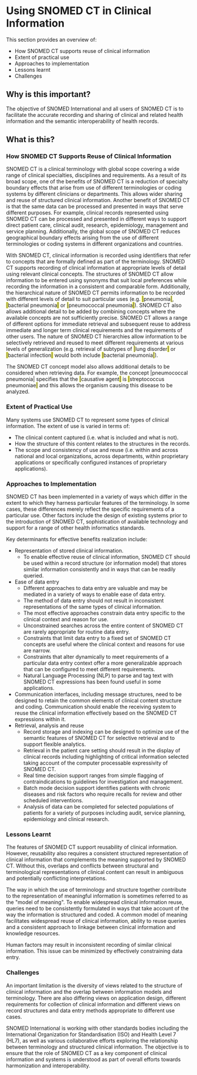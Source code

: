 # Using SNOMED CT in Clinical Information

This section provides an overview of:

* How SNOMED CT supports reuse of clinical information
* Extent of practical use
* Approaches to implementation
* Lessons learnt
* Challenges

## Why is this important?

The objective of SNOMED International and all users of SNOMED CT is to facilitate the accurate recording and sharing of clinical and related health information and the semantic interoperability of health records.

## What is this?

### How SNOMED CT Supports Reuse of Clinical Information

SNOMED CT is a clinical terminology with global scope covering a wide range of clinical specialties, disciplines and requirements. As a result of its broad scope, one of the benefits of SNOMED CT is a reduction of specialty boundary effects that arise from use of different terminologies or coding systems by different clinicians or departments. This allows wider sharing and reuse of structured clinical information. Another benefit of SNOMED CT is that the same data can be processed and presented in ways that serve different purposes. For example, clinical records represented using SNOMED CT can be processed and presented in different ways to support direct patient care, clinical audit, research, epidemiology, management and service planning. Additionally, the global scope of SNOMED CT reduces geographical boundary effects arising from the use of different terminologies or coding systems in different organizations and countries.

With SNOMED CT, clinical information is recorded using identifiers that refer to concepts that are formally defined as part of the terminology. SNOMED CT supports recording of clinical information at appropriate levels of detail using relevant clinical concepts. The structures of SNOMED CT allow information to be entered using synonyms that suit local preferences while recording the information in a consistent and comparable form. Additionally, the hierarchical nature of SNOMED CT permits information to be recorded with different levels of detail to suit particular uses (e.g. <mark style="color:blue;">|</mark>pneumonia<mark style="color:blue;">|</mark>, <mark style="color:blue;">|</mark>bacterial pneumonia<mark style="color:blue;">|</mark> or <mark style="color:blue;">|</mark>pneumococcal pneumonia<mark style="color:blue;">|</mark>). SNOMED CT also allows additional detail to be added by combining concepts where the available concepts are not sufficiently precise. SNOMED CT allows a range of different options for immediate retrieval and subsequent reuse to address immediate and longer term clinical requirements and the requirements of other users. The nature of SNOMED CT hierarchies allow information to be selectively retrieved and reused to meet different requirements at various levels of generalization (e.g. retrieval of subtypes of <mark style="color:blue;">|</mark>lung disorder<mark style="color:blue;">|</mark> or <mark style="color:blue;">|</mark>bacterial infection<mark style="color:blue;">|</mark> would both include <mark style="color:blue;">|</mark>bacterial pneumonia<mark style="color:blue;">|</mark>).

The SNOMED CT concept model also allows additional details to be considered when retrieving data. For example, the concept |pneumococcal pneumonia| specifies that the <mark style="color:blue;">|</mark>causative agent<mark style="color:blue;">|</mark> is <mark style="color:blue;">|</mark>streptococcus pneumoniae<mark style="color:blue;">|</mark> and this allows the organism causing this disease to be analyzed.

### Extent of Practical Use

Many systems use SNOMED CT to represent some types of clinical information. The extent of use is varied in terms of:

* The clinical content captured (i.e. what is included and what is not).
* How the structure of this content relates to the structures in the records.
* The scope and consistency of use and reuse (i.e. within and across national and local organizations, across departments, within proprietary applications or specifically configured instances of proprietary applications).

### Approaches to Implementation

SNOMED CT has been implemented in a variety of ways which differ in the extent to which they harness particular features of the terminology. In some cases, these differences merely reflect the specific requirements of a particular use. Other factors include the design of existing systems prior to the introduction of SNOMED CT, sophistication of available technology and support for a range of other health informatics standards.

Key determinants for effective benefits realization include:

* Representation of stored clinical information.
  * To enable effective reuse of clinical information, SNOMED CT should be used within a record structure (or information model) that stores similar information consistently and in ways that can be readily queried.
* Ease of data entry
  * Different approaches to data entry are valuable and may be mediated in a variety of ways to enable ease of data entry.
  * The method of data entry should not result in inconsistent representations of the same types of clinical information.
  * The most effective approaches constrain data entry specific to the clinical context and reason for use.
  * Unconstrained searches across the entire content of SNOMED CT are rarely appropriate for routine data entry.
  * Constraints that limit data entry to a fixed set of SNOMED CT concepts are useful where the clinical context and reasons for use are narrow.
  * Constraints that alter dynamically to meet requirements of a particular data entry context offer a more generalizable approach that can be configured to meet different requirements.
  * Natural Language Processing (NLP) to parse and tag text with SNOMED CT expressions has been found useful in some applications.
* Communication interfaces, including message structures, need to be designed to retain the common elements of clinical content structure and coding. Communication should enable the receiving system to reuse the clinical information effectively based on the SNOMED CT expressions within it.
* Retrieval, analysis and reuse
  * Record storage and indexing can be designed to optimize use of the semantic features of SNOMED CT for selective retrieval and to support flexible analytics.
  * Retrieval in the patient care setting should result in the display of clinical records including highlighting of critical information selected taking account of the computer processable expressivity of SNOMED CT.
  * Real time decision support ranges from simple flagging of contraindications to guidelines for investigation and management.
  * Batch mode decision support identifies patients with chronic diseases and risk factors who require recalls for review and other scheduled interventions.
  * Analysis of data can be completed for selected populations of patients for a variety of purposes including audit, service planning, epidemiology and clinical research.

### Lessons Learnt

The features of SNOMED CT support reusability of clinical information. However, reusability also requires a consistent structured representation of clinical information that complements the meaning supported by SNOMED CT. Without this, overlaps and conflicts between structural and terminological representations of clinical content can result in ambiguous and potentially conflicting interpretations.

The way in which the use of terminology and structure together contribute to the representation of meaningful information is sometimes referred to as the "model of meaning". To enable widespread clinical information reuse, queries need to be consistently formulated in ways that take account of the way the information is structured and coded. A common model of meaning facilitates widespread reuse of clinical information, ability to reuse queries and a consistent approach to linkage between clinical information and knowledge resources.

Human factors may result in inconsistent recording of similar clinical information. This issue can be minimized by effectively constraining data entry.

### Challenges

An important limitation is the diversity of views related to the structure of clinical information and the overlap between information models and terminology. There are also differing views on application design, different requirements for collection of clinical information and different views on record structures and data entry methods appropriate to different use cases.

SNOMED International is working with other standards bodies including the International Organization for Standardisation (ISO) and Health Level 7 (HL7), as well as various collaborative efforts exploring the relationship between terminology and structured clinical information. The objective is to ensure that the role of SNOMED CT as a key component of clinical information and systems is understood as part of overall efforts towards harmonization and interoperability.
